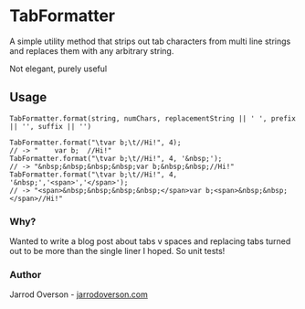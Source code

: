 TabFormatter
============================

A simple utility method that strips
out tab characters from multi line strings
and replaces them with any arbitrary string.

Not elegant, purely useful

## Usage
`TabFormatter.format(string, numChars, replacementString || ' ', prefix || '', suffix || '')`

```
TabFormatter.format("\tvar b;\t//Hi!", 4);
// -> "    var b;  //Hi!"
TabFormatter.format("\tvar b;\t//Hi!", 4, '&nbsp;');
// -> "&nbsp;&nbsp;&nbsp;&nbsp;var b;&nbsp;&nbsp;//Hi!"
TabFormatter.format("\tvar b;\t//Hi!", 4, '&nbsp;','<span>','</span>');
// -> "<span>&nbsp;&nbsp;&nbsp;&nbsp;</span>var b;<span>&nbsp;&nbsp;</span>//Hi!"
```

### Why?

Wanted to write a blog post about tabs v spaces
and replacing tabs turned out to be more than the
single liner I hoped. So unit tests!

### Author

Jarrod Overson - [jarrodoverson.com](http://jarrodoverson.com)
